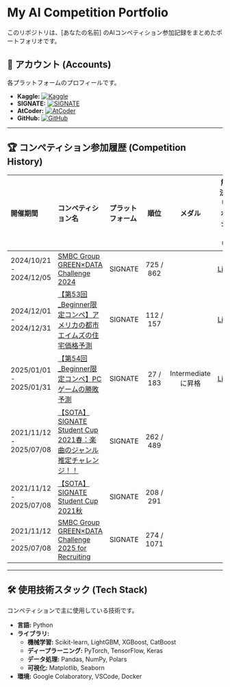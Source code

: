 # My AI Competition Portfolio

このリポジトリは、[あなたの名前] のAIコンペティション参加記録をまとめたポートフォリオです。

## 🔗 アカウント (Accounts)

各プラットフォームのプロフィールです。

- **Kaggle:** [![Kaggle](https://img.shields.io/badge/Kaggle-20BEFF?style=for-the-badge&logo=Kaggle&logoColor=white)](https://www.kaggle.com/toraaaaa)
- **SIGNATE:** [![SIGNATE](https://img.shields.io/badge/SIGNATE-2D3092?style=for-the-badge&logo=signate&logoColor=white)](https://signate.jp/users/312764)
- **AtCoder:** [![AtCoder](https://img.shields.io/badge/AtCoder-000000?style=for-the-badge&logo=atcoder&logoColor=white)](https://atcoder.jp/users/agitora)
- **GitHub:** [![GitHub](https://img.shields.io/badge/GitHub-181717?style=for-the-badge&logo=github&logoColor=white)](https://github.com/ToRaAaAaAaaaaaa)

---

## 🏆 コンペティション参加履歴 (Competition History)

| 開催期間 | コンペティション名 | プラットフォーム | 順位 | メダル | 解法/リポジトリ |
| :--- | :--- | :--- | :---: | :---: | :---: |
| 2024/10/21 - 2024/12/05 | [SMBC Group GREEN×DATA Challenge 2024](https://user.competition.signate.jp/ja/competition/detail/?competition=fb9ccaefa3594c7eb86d0b72d4227901) | SIGNATE | 725 / 862 |  | [Link](https://github.com/ToRaAaAaAaaaaaa/GREEN-DATA-Challenge-2024) |
| 2024/12/01 - 2024/12/31 | [【第53回_Beginner限定コンペ】アメリカの都市エイムズの住宅価格予測](https://user.competition.signate.jp/ja/competition/detail/?competition=86cda73117514521abdcf39662dd6a7a) | SIGNATE | 112 / 157 |  | [Link](https://github.com/ToRaAaAaAaaaaaa/Housing-Price-Prediction-for-Ames-USA) |
| 2025/01/01 - 2025/01/31 | [【第54回_Beginner限定コンペ】PCゲームの勝敗予測](https://user.competition.signate.jp/ja/account/?tab=public) | SIGNATE | 27 / 183 | Intermediateに昇格 | [Link](https://github.com/ToRaAaAaAaaaaaa/54th-Beginner-Only-Competition-PC-Game-Win-Loss-Prediction) |
| 2021/11/12 - 2025/07/08 | [【SOTA】SIGNATE Student Cup 2021春：楽曲のジャンル推定チャレンジ！！](https://user.competition.signate.jp/ja/competition/detail/?competition=0ac75d051a024631a650082a9fded6dc) | SIGNATE | 262 / 489 |  | |
| 2021/11/12 - 2025/07/08 | [【SOTA】SIGNATE Student Cup 2021秋](https://user.competition.signate.jp/ja/competition/detail/?competition=6e00a467a6a94d15959ec8eb243ce135) | SIGNATE | 208 / 291 |  | |
| 2021/11/12 - 2025/07/08 | [SMBC Group GREEN×DATA Challenge 2025 for Recruiting](https://user.competition.signate.jp/ja/competition/detail/?competition=b1e6e5ab9a834cde924f7f46bae5b5e1) | SIGNATE | 274 / 1071 |  | |

---

## 🛠️ 使用技術スタック (Tech Stack)

コンペティションで主に使用している技術です。

- **言語:** Python
- **ライブラリ:**
  - **機械学習:** Scikit-learn, LightGBM, XGBoost, CatBoost
  - **ディープラーニング:** PyTorch, TensorFlow, Keras
  - **データ処理:** Pandas, NumPy, Polars
  - **可視化:** Matplotlib, Seaborn
- **環境:** Google Colaboratory, VSCode, Docker
